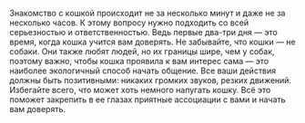 Знакомство с кошкой происходит не за несколько минут и даже не за несколько часов. 
К этому вопросу нужно подходить со всей серьезностью и ответственностью. Ведь первые два-три дня — это время, 
когда кошка учится вам доверять. Не забывайте, что кошки — не собаки. Они также любят людей, но их границы шире, 
чем у собак, поэтому важно, чтобы кошка проявила к вам интерес сама — это наиболее экологичный способ начать общение.
Все ваши действия должны быть позитивными: никаких громких звуков, резких движений. Избегайте всего, что может хоть 
немного напугать кошку. Всё это поможет закрепить в ее глазах приятные ассоциации с вами и начать вам доверять. 